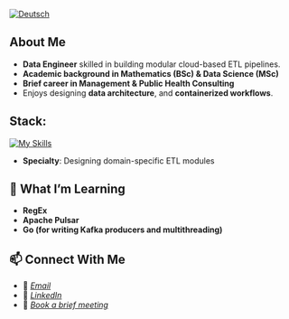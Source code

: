 [![Deutsch](https://img.shields.io/badge/lang-de-red.svg)](https://github.com/Shegzimus/shegzimus/blob/main/README.de.md)

##  About Me
-  **Data Engineer** skilled in building modular cloud-based ETL pipelines.
-  **Academic background in Mathematics (BSc) & Data Science (MSc)**
-  **Brief career in Management & Public Health Consulting**
-  Enjoys designing **data architecture**, and **containerized workflows**.
  
##  Stack:
 [![My Skills](https://skillicons.dev/icons?i=py,postgres,bash,terraform,docker,redis,regex,github,git,gcp,aws,kafka,latex,vscode,windows )](https://skillicons.dev)

- **Specialty**: Designing domain-specific ETL modules


## 🔭 What I’m Learning
- **RegEx**
- **Apache Pulsar** 
- **Go (for writing Kafka producers and multithreading)**


## 📫 Connect With Me
- 📧 *[Email](segun.ajet@protonmail.com)*
- 💼 *[LinkedIn](https://www.linkedin.com/in/segun-ajet/)*
- 🦜 *[Book a brief meeting](https://calendar.app.google/zEJVh3RVoMRD3odn6)*

